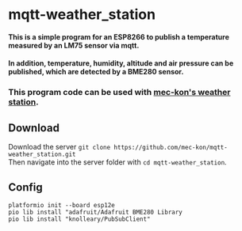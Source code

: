 # mqtt-weather_station
#### This is a simple program for an ESP8266 to publish a temperature measured by an LM75 sensor via mqtt.
#### In addition, temperature, humidity, altitude and air pressure can be published, which are detected by a BME280 sensor.

### This program code can be used with <a href="https://github.com/mec-kon/weather_station" target="_blank">mec-kon's weather station</a>.

## Download ##
Download the server ```git clone https://github.com/mec-kon/mqtt-weather_station.git```  
Then navigate into the server folder with ```cd mqtt-weather_station```.

Config
--------
```platformio init --board esp12e```  
```pio lib install "adafruit/Adafruit BME280 Library```  
```pio lib install "knolleary/PubSubClient"```
